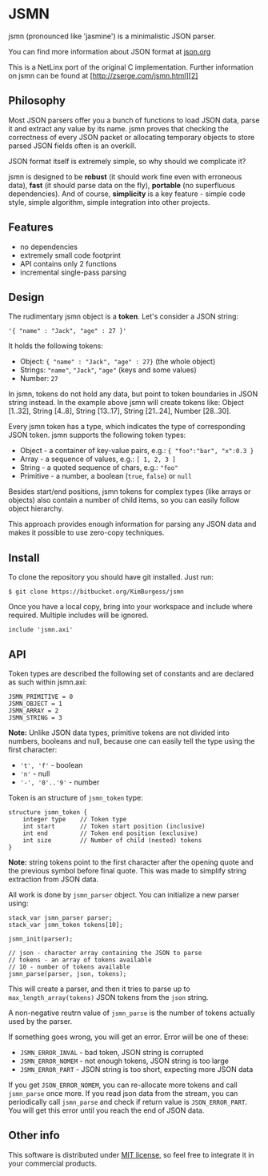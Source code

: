 
JSMN
====

jsmn (pronounced like 'jasmine') is a minimalistic JSON parser. 

You can find more information about JSON format at [json.org][1]

This is a NetLinx port of the original C implementation. Further information on jsmn can be found at [http://zserge.com/jsmn.html][2]

Philosophy
----------

Most JSON parsers offer you a bunch of functions to load JSON data, parse it and extract any value by its name. jsmn proves that checking the correctness of every JSON packet or allocating temporary objects to store parsed JSON fields often is an overkill. 

JSON format itself is extremely simple, so why should we complicate it?

jsmn is designed to be  **robust** (it should work fine even with erroneous data), **fast** (it should parse data on the fly), **portable** (no superfluous dependencies). And of course, **simplicity** is a key feature - simple code style, simple algorithm, simple integration into other projects.

Features
--------

* no dependencies
* extremely small code footprint
* API contains only 2 functions
* incremental single-pass parsing

Design
------

The rudimentary jsmn object is a **token**. Let's consider a JSON string:

    '{ "name" : "Jack", "age" : 27 }'

It holds the following tokens:

* Object: `{ "name" : "Jack", "age" : 27}` (the whole object)
* Strings: `"name"`, `"Jack"`, `"age"` (keys and some values)
* Number: `27`

In jsmn, tokens do not hold any data, but point to token boundaries in JSON string instead. In the example above jsmn will create tokens like: Object [1..32], String [4..8], String [13..17], String [21..24], Number [28..30].

Every jsmn token has a type, which indicates the type of corresponding JSON token. jsmn supports the following token types:

* Object - a container of key-value pairs, e.g.:
    `{ "foo":"bar", "x":0.3 }`
* Array - a sequence of values, e.g.:
    `[ 1, 2, 3 ]`
* String - a quoted sequence of chars, e.g.: `"foo"`
* Primitive - a number, a boolean (`true`, `false`) or `null`

Besides start/end positions, jsmn tokens for complex types (like arrays or objects) also contain a number of child items, so you can easily follow object hierarchy.

This approach provides enough information for parsing any JSON data and makes it possible to use zero-copy techniques.

Install
-------

To clone the repository you should have git installed. Just run:

    $ git clone https://bitbucket.org/KimBurgess/jsmn

Once you have a local copy, bring into your workspace and include where required. Multiple includes will be ignored.

    include 'jsmn.axi'


API
---

Token types are described the following set of constants and are declared as such within jsmn.axi:

    JSMN_PRIMITIVE = 0
    JSMN_OBJECT = 1
    JSMN_ARRAY = 2
    JSMN_STRING = 3

**Note:** Unlike JSON data types, primitive tokens are not divided into
numbers, booleans and null, because one can easily tell the type using the
first character:

* `'t', 'f'` - boolean 
* `'n'` - null
* `'-', '0'..'9'` - number

Token is an structure of `jsmn_token` type:

    structure jsmn_token {
        integer type    // Token type
        int start       // Token start position (inclusive)
        int end         // Token end position (exclusive)
        int size        // Number of child (nested) tokens
    }

**Note:** string tokens point to the first character after
the opening quote and the previous symbol before final quote. This was made 
to simplify string extraction from JSON data.

All work is done by `jsmn_parser` object. You can initialize a new parser using:

    stack_var jsmn_parser parser;
    stack_var jsmn_token tokens[10];

    jsmn_init(parser);

    // json - character array containing the JSON to parse
    // tokens - an array of tokens available
    // 10 - number of tokens available
    jsmn_parse(parser, json, tokens);

This will create a parser, and then it tries to parse up to `max_length_array(tokens)` JSON tokens from the `json` string.

A non-negative reutrn value of `jsmn_parse` is the number of tokens actually
used by the parser.

If something goes wrong, you will get an error. Error will be one of these:
* `JSMN_ERROR_INVAL` - bad token, JSON string is corrupted
* `JSMN_ERROR_NOMEM` - not enough tokens, JSON string is too large
* `JSMN_ERROR_PART` - JSON string is too short, expecting more JSON data

If you get `JSON_ERROR_NOMEM`, you can re-allocate more tokens and call
`jsmn_parse` once more.  If you read json data from the stream, you can
periodically call `jsmn_parse` and check if return value is `JSON_ERROR_PART`.
You will get this error until you reach the end of JSON data.

Other info
----------

This software is distributed under [MIT license](http://www.opensource.org/licenses/mit-license.php), so feel free to integrate it in your commercial products.

[1]: http://www.json.org/
[2]: http://zserge.com/jsmn.html